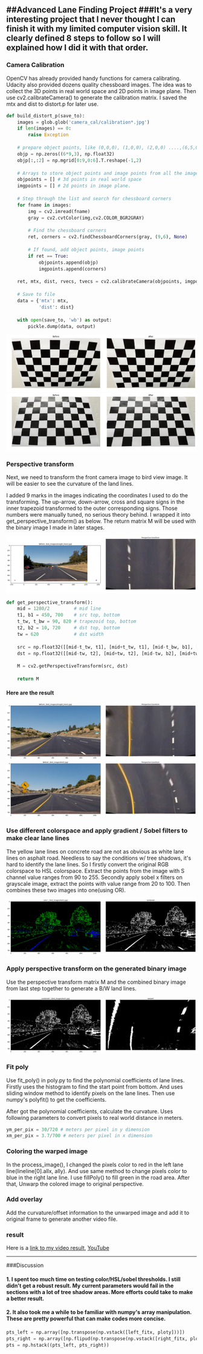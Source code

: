 ##Advanced Lane Finding Project
###It's a very interesting project that I never thought I can finish it with my limited computer vision skill. It clearly defined 8 steps to follow so I will explained how I did it with that order.
---

### Camera Calibration

OpenCV has already provided handy functions for camera calibrating. Udacity also provided dozens quality chessboard images. The idea was to collect the 3D points in real world space and 2D points in image plane. Then use cv2.calibrateCamera() to generate the calibration matrix. I saved the mtx and dist to distort.p for later use.

```python
def build_distort_p(save_to):
    images = glob.glob('camera_cal/calibration*.jpg')
    if len(images) == 0:
        raise Exception

    # prepare object points, like (0,0,0), (1,0,0), (2,0,0) ....,(6,5,0)
    objp = np.zeros((6*9,3), np.float32)
    objp[:,:2] = np.mgrid[0:9,0:6].T.reshape(-1,2)

    # Arrays to store object points and image points from all the images.
    objpoints = [] # 3d points in real world space
    imgpoints = [] # 2d points in image plane.

    # Step through the list and search for chessboard corners
    for fname in images:
        img = cv2.imread(fname)
        gray = cv2.cvtColor(img,cv2.COLOR_BGR2GRAY)

        # Find the chessboard corners
        ret, corners = cv2.findChessboardCorners(gray, (9,6), None)

        # If found, add object points, image points
        if ret == True:
            objpoints.append(objp)
            imgpoints.append(corners)

    ret, mtx, dist, rvecs, tvecs = cv2.calibrateCamera(objpoints, imgpoints, gray.shape[::-1], None, None)

    # Save to file
    data = {'mtx': mtx,
            'dist': dist}

    with open(save_to, 'wb') as output:
        pickle.dump(data, output)
```

![alt text][image1]
![alt text][image2]

### Perspective transform

Next, we need to transform the front camera image to bird view image. It will be easier to see the curvature of the land lines.

I added 9 marks in the images indicating the coordinates I used to do the transforming. The up-arrow, down-arrow, cross and square signs in the inner trapezoid transformed to the outer corresponding signs. Those numbers were manually tuned, no serious theory behind. I wrapped it into get_perspective_transform() as below. The return matrix M will be used with the binary image I made in later stages.

![alt text][image3]

```python
def get_perspective_transform():
    mid = 1280/2         # mid line
    t1, b1 = 450, 700    # src top, bottom
    t_tw, t_bw = 90, 820 # trapezoid top, bottom
    t2, b2 = 10, 720     # dst top, bottom
    tw = 620             # dst width

    src = np.float32([[mid-t_tw, t1], [mid+t_tw, t1], [mid-t_bw, b1], [mid+t_bw, b1]])
    dst = np.float32([[mid-tw, t2], [mid+tw, t2], [mid-tw, b2], [mid+tw, b2]])

    M = cv2.getPerspectiveTransform(src, dst)

    return M
```

#### Here are the result
![alt text][image4]
![alt text][image5]

### Use different colorspace and apply gradient / Sobel filters to make clear lane lines

The yellow lane lines on concrete road are not as obvious as white lane lines on asphalt road. Needless to say the conditions w/ tree shadows, it's hard to identify the lane lines. So I firstly convert the original RGB colorspace to HSL colorspace. Extract the points from the image with S channel value ranges from 90 to 255. Secondly apply sobel x filters on grayscale image, extract the points with value range from 20 to 100. Then combines these two images into one(using OR).

![alt text][image6]

### Apply perspective transform on the generated binary image

Use the perspective transform matrix M and the combined binary image from last step together to generate a B/W land lines.

![alt text][image7]

### Fit poly

Use fit_poly() in poly.py to find the polynomial coefficients of lane lines. Firstly uses the histogram to find the start point from bottom. And uses sliding window method to identify pixels on the lane lines. Then use numpy's polyfit() to get the coefficients.

After got the polynomial coefficients, calculate the curvature. Uses following parameters to convert pixels to real world distance in meters.

```python
ym_per_pix = 30/720 # meters per pixel in y dimension
xm_per_pix = 3.7/700 # meters per pixel in x dimension
```

### Coloring the warped image

In the process_image(), I changed the pixels color to red in the left lane line(lineline[0].allx, ally). And use same method to change pixels color to blue in the right lane line. I use fillPoly() to fill green in the road area. After that, Unwarp the colored image to original perspective.

### Add overlay

Add the curvature/offset information to the unwarped image and add it to original frame to generate another video file.

### result

Here is a [link to my video result](./output_images/output.mp4), [YouTube](https://youtu.be/sqAMu2re8mE)

---

###Discussion

#### 1. I spent too much time on testing color/HSL/sobel thresholds. I still didn't get a robust result. My current parameters would fail in the sections with a lot of tree shadow areas. More efforts could take to make a better result.

#### 2. It also took me a while to be familiar with numpy's array manipulation. These are pretty powerful that can make codes more concise.

```python
pts_left = np.array([np.transpose(np.vstack([left_fitx, ploty]))])
pts_right = np.array([np.flipud(np.transpose(np.vstack([right_fitx, ploty])))])
pts = np.hstack((pts_left, pts_right))
```

[//]: # (Image References)

[image1]: ./output_images/chessboard-1.png "Chessboard-1"
[image2]: ./output_images/chessboard-2.png "Chessboard-2"
[image3]: ./output_images/perspective_transform-mark.png "Perspective transform-mark"
[image4]: ./output_images/perspective_transform-1.png "Perspective transform-1"
[image5]: ./output_images/perspective_transform-2.png "Perspective transform-2"
[image6]: ./output_images/colorspace-1.png "Colorspace-1"
[image7]: ./output_images/color_warped-1.png "Colorspace warped-1"
